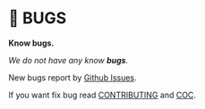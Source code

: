 # 🐛 BUGS

**Know bugs.**

*We do not have any know **bugs**.*

New bugs report by [Github Issues](https://github.com/helvm/helpa/issues).

If you want fix bug read [CONTRIBUTING](CONTRIBUTING.md) and [COC](CODE_OF_CONDUCT.md).

